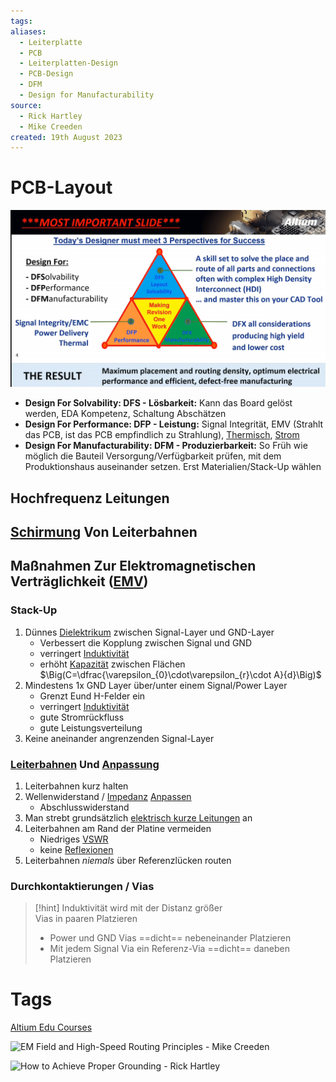 ```yaml
---
tags: 
aliases:
  - Leiterplatte
  - PCB
  - Leiterplatten-Design
  - PCB-Design
  - DFM
  - Design for Manufacturability
source:
  - Rick Hartley
  - Mike Creeden
created: 19th August 2023
---
```


# PCB-Layout

![500](assets/DFM.png)

- **Design For Solvability: DFS - Lösbarkeit:** Kann das Board gelöst werden, EDA Kompetenz, Schaltung Abschätzen
- **Design For Performance: DFP - Leistung:** Signal Integrität, EMV (Strahlt das PCB, ist das PCB empfindlich zu Strahlung), [Thermisch](../Physik/Temperatur%20und%20Teilchenmodell.md), [Strom](../Elektrotechnik/elektrischer%20Strom.md) 
- **Design For Manufacturability: DFM - Produzierbarkeit:** So Früh wie möglich die Bauteil Versorgung/Verfügbarkeit prüfen, mit dem Produktionshaus auseinander setzen. Erst Materialien/Stack-Up wählen

## Hochfrequenz Leitungen

## [Schirmung](Schirmung.md) Von Leiterbahnen

## Maßnahmen Zur Elektromagnetischen Verträglichkeit ([EMV](Elektromagnetische%20Verträglichkeit.md#Komponenten%20und%20Konzepte%20zur%20Verbesserung))

### Stack-Up

1. Dünnes [Dielektrikum](../Elektrotechnik/Dielektrikum.md) zwischen Signal-Layer und GND-Layer
	- Verbessert die Kopplung zwischen Signal und GND
	- verringert [Induktivität](../Elektrotechnik/Induktivitäten.md)
	- erhöht [Kapazität](../Elektrotechnik/Kapazität.md) zwischen Flächen  
	$\Big(C=\dfrac{\varepsilon_{0}\cdot\varepsilon_{r}\cdot A}{d}\Big)$
2. Mindestens 1x GND Layer über/unter einem Signal/Power Layer
	- Grenzt Eund H-Felder ein
	- verringert [Induktivität](../Elektrotechnik/Induktivitäten.md)
	- gute Stromrückfluss
	- gute Leistungsverteilung
3. Keine aneinander angrenzenden Signal-Layer

### [Leiterbahnen](../HF-Technik/Leitungstheorie.md) Und [Anpassung](../Elektrotechnik/Impedanz.md)

1. Leiterbahnen kurz halten
2. Wellenwiderstand / [Impedanz](../Elektrotechnik/Impedanz.md) [Anpassen](../Elektrotechnik/Impedanz.md)
	- Abschlusswiderstand
3. Man strebt grundsätzlich [elektrisch kurze Leitungen](../HF-Technik/Leitungstheorie.md) an
4. Leiterbahnen am Rand der Platine vermeiden
	- Niedriges [VSWR](../HF-Technik/Stehwellenverhältnis.md)
	- keine [Reflexionen](../HF-Technik/Reflexionsfaktor.md)
5. Leiterbahnen *niemals* über Referenzlücken routen

### Durchkontaktierungen / Vias

> [!hint] Induktivität wird mit der Distanz größer  
> Vias in paaren Platzieren
> - Power und GND Vias ==dicht== nebeneinander Platzieren
> - Mit jedem Signal Via ein Referenz-Via ==dicht== daneben Platzieren 

# Tags

[Altium Edu Courses](https://education.altium.com/courses)

![EM Field and High-Speed Routing Principles - Mike Creeden](https://www.youtube.com/watch?v=3Is7bra3tsc)

![How to Achieve Proper Grounding - Rick Hartley](https://www.youtube.com/watch?v=ySuUZEjARPY)